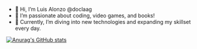 - 👋 Hi, I’m Luis Alonzo @doclaag
- 👀 I’m passionate about coding, video games, and books!
- 🌱 Currently, I’m diving into new technologies and expanding my skillset every day.
  
<!---
doclaag/doclaag is a ✨ special ✨ repository because its `README.md` (this file) appears on your GitHub profile.
You can click the Preview link to take a look at your changes.
--->

[![Anurag's GitHub stats](https://github-readme-stats.vercel.app/api?username=doclaag&theme=transparent)](https://github.com/anuraghazra/github-readme-stats)
